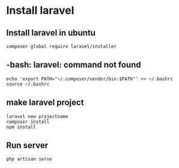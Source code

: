 Install laravel
===============

Install laravel in ubuntu
-------------------------
```
composer global require laravel/installer
```


-bash: laravel: command not found
---------------------------------
```
echo 'export PATH="~/.composer/vendor/bin:$PATH"' >> ~/.bashrc
source ~/.bashrc
```

make laravel project
--------------------
```
laravel new projectname
composer install
npm install
```


Run server
----------
```
php artisan serve
```
